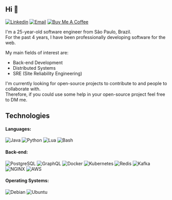 ## Hi :wave:
[![Linkedin](https://img.shields.io/badge/-LinkedIn-blue?style=flat&logo=Linkedin&logoColor=white&link=https://linkedin.com/in/pietrotavares/)](https://linkedin.com/in/pietrotavares/)
[![Email](https://img.shields.io/badge/-Email-c14438?style=flat&logo=Gmail&logoColor=white&link=mailto:pietro.it@protonmail.com)](mailto:pietro.it@protonmail.com)
[![Buy Me A Coffee](https://img.shields.io/badge/-Buy%20Me%20A%20Coffee-FF813F?style=flat&logo=buy-me-a-coffee&logoColor=ffffff&link=https://ko-fi.com/pietrotavares)](https://ko-fi.com/pietrotavares)

I'm a 25-year-old software engineer from São Paulo, Brazil.<br/>
For the past 4 years, I have been professionally developing software for the web.<br/>

My main fields of interest are:
* Back-end Development
* Distributed Systems
* SRE (Site Reliability Engineering)

I'm currently looking for open-source projects to contribute to and people to collaborate with.<br/>
Therefore, if you could use some help in your open-source project feel free to DM me.<br/>

<!-- More info on badges below: https://github.com/badges/shields/blob/master/doc/logos.md -->

## Technologies

#### Languages:

![Java](https://img.shields.io/badge/-Java-7F1917?style=flat-square&logo=java&logoColor=ffffff)
![Python](http://img.shields.io/badge/-Python-3776AB?style=flat-square&logo=python&logoColor=FFFF00)
![Lua](https://img.shields.io/badge/-Lua-2C2D72?style=flat-square&logo=lua&logoColor=ffffff)
![Bash](https://img.shields.io/badge/-Bash-000000?style=flat-square&logo=gnu-bash&logoColor=ffffff)

#### Back-end:

![PostgreSQL](https://img.shields.io/badge/-PostgreSQL-E6E6E6?style=flat-square&logo=postgresql)
![GraphQL](https://img.shields.io/badge/-GraphQL-E10098?style=flat-square&logo=graphql&logoColor=ffffff)
![Docker](https://img.shields.io/badge/-Docker-0DB7ED?style=flat-square&logo=docker&logoColor=384d54)
![Kubernetes](https://img.shields.io/badge/-Kubernetes-3970E4?style=flat-square&logo=kubernetes&logoColor=ffffff)
![Redis](https://img.shields.io/badge/-Redis-DC382D?style=flat-square&logo=redis&logoColor=ffffff)
![Kafka](https://img.shields.io/badge/-Kafka-F5F5F5?style=flat-square&logo=apache-kafka&logoColor=000000)
![NGINX](http://img.shields.io/badge/-NGINX-269539?style=flat-square&logo=nginx&logoColor=ffffff)
![AWS](https://img.shields.io/badge/-Amazon_AWS-FF9900?style=flat-square&logo=amazon-aws)

#### Operating Systems:

![Debian](http://img.shields.io/badge/-Debian-A81D33?style=flat-square&logo=debian&logoColor=ffffff)
![Ubuntu](http://img.shields.io/badge/-Ubuntu-DD4814?style=flat-square&logo=ubuntu&logoColor=ffffff)
